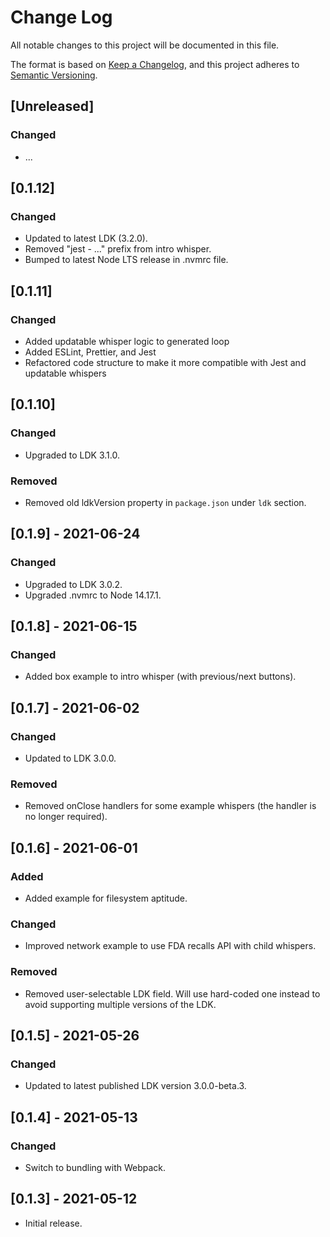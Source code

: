 # Change Log

All notable changes to this project will be documented in this file.

The format is based on [Keep a Changelog](https://keepachangelog.com/en/1.0.0/), and this project
adheres to [Semantic Versioning](https://semver.org/spec/v2.0.0.html).

## [Unreleased]

### Changed

- ...

## [0.1.12]

### Changed

- Updated to latest LDK (3.2.0).
- Removed "jest - ..." prefix from intro whisper.
- Bumped to latest Node LTS release in .nvmrc file.

## [0.1.11]

### Changed

- Added updatable whisper logic to generated loop
- Added ESLint, Prettier, and Jest
- Refactored code structure to make it more compatible with Jest and updatable whispers

## [0.1.10]

### Changed

- Upgraded to LDK 3.1.0.

### Removed

- Removed old ldkVersion property in `package.json` under `ldk` section.

## [0.1.9] - 2021-06-24

### Changed

- Upgraded to LDK 3.0.2.
- Upgraded .nvmrc to Node 14.17.1.

## [0.1.8] - 2021-06-15

### Changed

- Added box example to intro whisper (with previous/next buttons).

## [0.1.7] - 2021-06-02

### Changed

- Updated to LDK 3.0.0.

### Removed

- Removed onClose handlers for some example whispers (the handler is no longer required).

## [0.1.6] - 2021-06-01

### Added

- Added example for filesystem aptitude.

### Changed

- Improved network example to use FDA recalls API with child whispers.

### Removed

- Removed user-selectable LDK field. Will use hard-coded one instead to avoid supporting multiple
  versions of the LDK.

## [0.1.5] - 2021-05-26

### Changed

- Updated to latest published LDK version 3.0.0-beta.3.

## [0.1.4] - 2021-05-13

### Changed

- Switch to bundling with Webpack.

## [0.1.3] - 2021-05-12

- Initial release.
